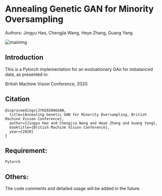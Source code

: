 # Annealing Genetic GAN for Minority Oversampling
Authors: Jingyu Hao, Chengjia Wang, Heye Zhang, Guang Yang

![mainimg](https://github.com/Heye-SYSU/AGGAN/blob/master/figure1.png)

## Introduction
This is a Pytorch implementation for an evoluationary GAn for imbalanced data, as presented in:

British Machine Vision Conference, 2020.  
## Citation
```
@inproceedings{JYH2020AGGAN,
  title={Annealing Genetic GAN for Minority Oversampling, British Machine Vision Conference},
  author={Jingyu Hao and Chengjia Wang and Heye Zhang and Guang Yang},
  booktitle={British Machine Vision Conference},
  year={2020}
}
```

## Requirement:
```
Pytorch
```

## Others:
The code comments and detailed usage will be added in the future.
